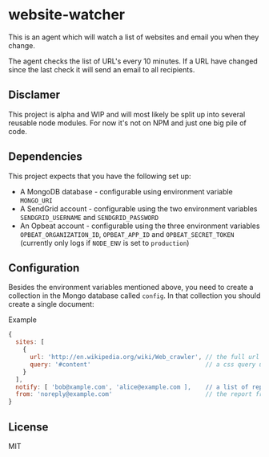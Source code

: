 # website-watcher

This is an agent which will watch a list of websites and email you when
they change.

The agent checks the list of URL's every 10 minutes. If a URL have
changed since the last check it will send an email to all recipients.

## Disclamer

This project is alpha and WIP and will most likely be split up into
several reusable node modules. For now it's not on NPM and just one big
pile of code.

## Dependencies

This project expects that you have the following set up:

- A MongoDB database - configurable using environment variable `MONGO_URI`
- A SendGrid account - configurable using the two environment variables `SENDGRID_USERNAME` and `SENDGRID_PASSWORD`
- An Opbeat account - configurable using the three environment variables `OPBEAT_ORGANIZATION_ID`, `OPBEAT_APP_ID` and `OPBEAT_SECRET_TOKEN` (currently only logs if `NODE_ENV` is set to `production`)

## Configuration

Besides the environment variables mentioned above, you need to create a
collection in the Mongo database called `config`. In that collection you
should create a single document:

Example

```js
{
  sites: [
    {
      url: 'http://en.wikipedia.org/wiki/Web_crawler', // the full url to crawl
      query: '#content'                                // a css query used to extract the main HTML content that should be diffed
    }
  ],
  notify: [ 'bob@xample.com', 'alice@example.com ],    // a list of report recipients
  from: 'noreply@example.com'                          // the report from address
}
```

## License

MIT
